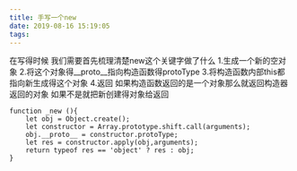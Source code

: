 ```yaml
---
title: 手写一个new
date: 2019-08-16 15:19:05
tags:
---
```


在写得时候 我们需要首先梳理清楚new这个关键字做了什么 
1.生成一个新的空对象
2.将这个对象得__proto__指向构造函数得protoType
3.将构造函数内部this都指向新生成得这个对象
4.返回 如果构造函数返回的是一个对象那么就返回构造器返回的对象 如果不是就把新创建得对象给返回

```
function _new (){
	let obj = Object.create();
	let constructor = Array.prototype.shift.call(arguments);
	obj.__proto__ = constructor.protoType;
	let res = constructor.apply(obj,arguments);
	return typeof res == 'object' ? res : obj;
}
```


